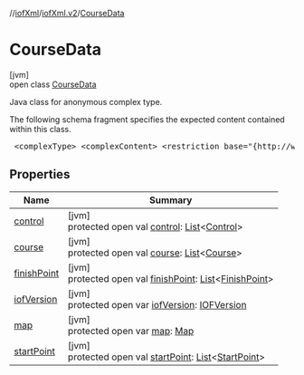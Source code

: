 //[iofXml](../../../index.md)/[iofXml.v2](../index.md)/[CourseData](index.md)

# CourseData

[jvm]\
open class [CourseData](index.md)

<p>Java class for anonymous complex type. <p>The following schema fragment specifies the expected content contained within this class. <pre> &lt;complexType&gt; &lt;complexContent&gt; &lt;restriction base="{http://www.w3.org/2001/XMLSchema}anyType"&gt; &lt;sequence&gt; &lt;element ref="{}IOFVersion" minOccurs="0"/&gt; &lt;element ref="{}Map" minOccurs="0"/&gt; &lt;element ref="{}StartPoint" maxOccurs="unbounded" minOccurs="0"/&gt; &lt;element ref="{}Control" maxOccurs="unbounded" minOccurs="0"/&gt; &lt;element ref="{}FinishPoint" maxOccurs="unbounded" minOccurs="0"/&gt; &lt;element ref="{}Course" maxOccurs="unbounded" minOccurs="0"/&gt; &lt;/sequence&gt; &lt;/restriction&gt; &lt;/complexContent&gt; &lt;/complexType&gt; </pre>

## Properties

| Name | Summary |
|---|---|
| [control](control.md) | [jvm]<br>protected open val [control](control.md): [List](https://docs.oracle.com/javase/8/docs/api/java/util/List.html)<[Control](../-control/index.md)> |
| [course](course.md) | [jvm]<br>protected open val [course](course.md): [List](https://docs.oracle.com/javase/8/docs/api/java/util/List.html)<[Course](../-course/index.md)> |
| [finishPoint](finish-point.md) | [jvm]<br>protected open val [finishPoint](finish-point.md): [List](https://docs.oracle.com/javase/8/docs/api/java/util/List.html)<[FinishPoint](../-finish-point/index.md)> |
| [iofVersion](iof-version.md) | [jvm]<br>protected open var [iofVersion](iof-version.md): [IOFVersion](../-i-o-f-version/index.md) |
| [map](map.md) | [jvm]<br>protected open var [map](map.md): [Map](../-map/index.md) |
| [startPoint](start-point.md) | [jvm]<br>protected open val [startPoint](start-point.md): [List](https://docs.oracle.com/javase/8/docs/api/java/util/List.html)<[StartPoint](../-start-point/index.md)> |
